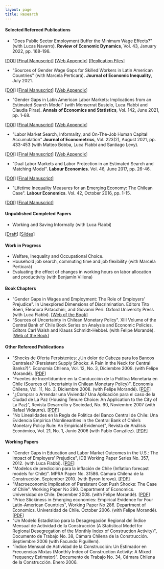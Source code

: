 ```yaml
---
layout: page
title: Research
---
```


#### Selected Refereed Publications

- "Does Public Sector Employment Buffer the Minimum Wage Effects?" (with Lucas Navarro). **Review of Economic Dynamics**, Vol. 43, January 2022, pp. 168–196. 

[[DOI](https://doi.org/10.1016/j.red.2021.02.004)] [[Final Manuscript](/assets/pdf/Navarro_Tejada_Public_Sector_2022.pdf)] [[Web Appendix](/assets/pdf/Navarro_Tejada_Public_Sector_2022_Appendix.pdf)] [[Replication Files](https://ideas.repec.org/c/red/ccodes/20-43.html)]

- "Sources of Gender Wage Gaps for Skilled Workers in Latin American Countries" (with Marcela Perticará). **Journal of Economic Inequality**, July 2021. 

[[DOI](https://link.springer.com/10.1007/s10888-021-09500-y)] [[Final Manuscript](https://rdcu.be/cpQzV)] [[Web Appendix](/assets/pdf/Perticara_Tejada_GGLA_2021_appendix.pdf)]

- "Gender Gaps in Latin American Labor Markets: Implications from an Estimated Search Model" (with Monserrat Bustelo, Luca Flabbi and Claudia Piras). **Annals of Economics and Statistics**, Vol. 142, June 2021, pp. 1-68. 

[[DOI](https://doi.org/10.15609/annaeconstat2009.142.0111)] [[Final Manuscript](/assets/pdf/TPFBpaper2021.pdf)] [[Web Appendix](/assets/pdf/TPFBpaper2021_appendix.pdf)]

- "Labor Market Search, Informality, and On-The-Job Human Capital Accumulation" **Journal of Econometrics**, Vol. 223(2), August 2021, pp. 433-453 (with Matteo Bobba, Luca Flabbi and Santiago Levy). 

[[DOI](https://doi.org/10.1016/j.jeconom.2019.05.026)] [[Final Manuscript](https://authors.elsevier.com/a/1d8l315Dji4pd8)] [[Web Appendix](/assets/pdf/Bobba_Flabbi_Levy_Tejada_WebAppendix.pdf)]

- "Dual Labor Markets and Labor Protection in an Estimated Search and Matching Model". **Labour Economics**. Vol. 46, June 2017, pp. 26-46. 

[[DOI](https://doi.org/10.1016/j.labeco.2017.03.002)] [[Final Manuscript]](/assets/pdf/Tejada_LE_2017.pdf)

- "Lifetime Inequality Measures for an Emerging Economy: The Chilean Case". **Labour Economics**. Vol. 42, October 2016, pp. 1-15. 

[[DOI](https://doi.org/10.1016/j.labeco.2016.06.002)] [[Final Manuscript]](/assets/pdf/Tejada_LE_2016.pdf)

#### Unpublished Completed Papers

- Working and Saving Informally (with Luca Flabbi) 

[[Draft](/assets/pdf/Flabbi_Tejada_wsi_2022.pdf)] [[Slides](/assets/pdf/Flabbi_Tejada_wsi_slides_2022.pdf)]

#### Work in Progress

- Welfare, Inequality and Occupational Choice.
- Household job search, commuting time and job flexibility (with Marcela Perticará)
- Evaluating the effect of changes in working hours on labor allocation and productivity (with Benjamín Villena)

#### Book Chapters

- "Gender Gaps in Wages and Employment: The Role of Employers’ Prejudice". In Unexplored Dimensions of Discrimination. Editors Tito Boeri, Eleonora Patacchini, and Giovanni Peri. Oxford University Press (with Luca Flabbi). [[Web of the Book](https://global.oup.com/academic/product/unexplored-dimensions-of-discrimination-9780198729853?q=Boeri&lang=en&cc=cl)]
- "Sources of Uncertainty in Chilean Monetary Policy". XIII Volume of the Central Bank of Chile Book Series on Analysis and Economic Policies. Editors Carl Walsh and Klauss Schmidt-Hebbel. (with Felipe Morandé). [[Web of the Book](https://www.bcentral.cl/en/web/central-bank-of-chile/-/volume-13-monetary-policy-under-uncertainty-and-learni-1)]

#### Other Refereed Publications

- "Shocks de Oferta Persistentes: ¿Un dolor de Cabeza para los Bancos Centrales? (Persistent Supply Shocks: A Pain in the Neck for Central Banks?)". Economía Chilena, Vol. 12, No. 3, Diciembre 2009. (with Felipe Morandé). [[PDF](https://www.bcentral.cl/en/web/guest/-/economia-chilena-volumen-12-n-3-diciembre-2009)]
- "Fuentes de Incertidumbre en la Conducción de la Política Monetaria en Chile (Sources of Uncertainty in Chilean Monetary Policy)". Economía Chilena, Vol. 11, No. 3, Diciembre 2008. (with Felipe Morandé). [[PDF](https://www.bcentral.cl/en/web/guest/-/economia-chilena-volumen-11-n-3-diciembre-20-1)]
- "¿Comprar o Arrendar una Vivienda? Una Aplicación para el caso de la Ciudad de La Paz (Housing Tenure Choice: An Application to the City of La Paz)", Revista Desarrollo y Sociedad, No. 60, Noviembre 2007 (with Rafael Vidaurre). [[PDF](https://economia.uniandes.edu.co/images/archivos/pdfs/Articulos_Revista_Desarrollo_y_Sociedad/Articulo60_7.pdf)]
- "No Linealidades en la Regla de Política del Banco Central de Chile: Una Evidencia Empírica (Nonlinearities in the Central Bank of Chile’s Monetary Policy Rule: An Empirical Evidence)", Revista de Análisis Económico, Vol. 21, No. 1, Junio 2006 (with Pablo González). [[PDF](http://www.rae-ear.org/index.php/rae/article/view/55/107)]

#### Working Papers

- "Gender Gaps in Education and Labor Market Outcomes in the U.S.: The Impact of Employers’ Prejudice", IDB Working Paper Series No. 357, 2012. (with Luca Flabbi). [[PDF](https://publications.iadb.org/handle/11319/4205)]
- "Modelos de predicción para la inflación de Chile (Inflation forecast models for Chile)". MPRA Paper No. 31586. Cámara Chilena de la Construcción. September 2010. (with Byron Idrovo). [[PDF](http://mpra.ub.uni-muenchen.de/31586/1/MPRA_paper_31586.pdf)]
- "Macroeconomic Implication of Persistent Cost Push Shocks: The Case of Chile". Working Paper No 290. Department of Economics. Universidad de Chile. December 2008. (with Felipe Morandé). [[PDF](http://www.econ.uchile.cl/uploads/publicacion/1de450f9-433c-42c6-ae67-2ef14c40a9df.pdf)]
- "Price Stickiness in Emerging economies: Empirical Evidence for Four Latin-American Countries", Working Paper No 286. Department of Economics. Universidad de Chile. October 2006. (with Felipe Morandé). [[PDF](http://www.econ.uchile.cl/uploads/publicacion/7f32e23f-1e96-4769-b9bb-c7a0df7eda82.pdf)]
- "Un Modelo Estadístico para la Desagregación Regional del Índice Mensual de Actividad de la Construcción (A Statistical Model for Regional Desegregation of the Monthly Index of Construction Activity)", Documento de Trabajo No. 38, Cámara Chilena de la Construcción. Septiembre 2006 (with Facundo Piguillem).
- "Índice Mensual de Actividad de la Construcción: Un Estimador en Frecuencias Mixtas (Monthly Index of Construction Activity: A Mixed Frequency Estimator)". Documento de Trabajo No. 34, Cámara Chilena de la Construcción. Enero 2006.
